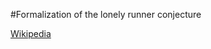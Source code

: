 #Formalization of the lonely runner conjecture

[Wikipedia](https://en.wikipedia.org/wiki/Lonely_runner_conjecture)
